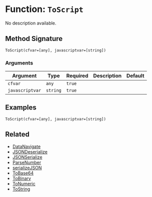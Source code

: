 [comment]: # (Note: This documentation is generated dynamically in the build process.  To modify the contents, change the javadoc on the _invoke method of the BIF class)

# Function: `ToScript`

No description available.

## Method Signature
```
ToScript(cfvar=[any], javascriptvar=[string])
```
### Arguments

| Argument | Type | Required | Description | Default |
|----------|------|----------|-------------|---------|
| `cfvar` | `any` | `true` |  |  |
| `javascriptvar` | `string` | `true` |  |  |

## Examples

```
ToScript(cfvar=[any], javascriptvar=[string])
```

## Related
  * [DataNavigate](DataNavigate.md)
  * [JSONDeserialize](JSONDeserialize.md)
  * [JSONSerialize](JSONSerialize.md)
  * [ParseNumber](ParseNumber.md)
  * [serializeJSON](serializeJSON.md)
  * [ToBase64](ToBase64.md)
  * [ToBinary](ToBinary.md)
  * [ToNumeric](ToNumeric.md)
  * [ToString](ToString.md)
